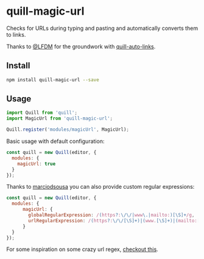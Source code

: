 # quill-magic-url

Checks for URLs during typing and pasting and automatically converts them to links.

Thanks to [@LFDM](https://github.com/LFDM) for the groundwork with [quill-auto-links](https://github.com/SmallImprovements/quill-auto-links).

## Install

```bash
npm install quill-magic-url --save
```

## Usage

```javascript
import Quill from 'quill';
import MagicUrl from 'quill-magic-url';

Quill.register('modules/magicUrl', MagicUrl);
```

Basic usage with default configuration:

```javascript
const quill = new Quill(editor, {
  modules: {
    magicUrl: true
  }
});
```

Thanks to [marciodsousa](https://github.com/marciodsousa) you can also provide custom regular expressions:

```javascript
const quill = new Quill(editor, {
  modules: {
      magicUrl: {
        globalRegularExpression: /(https?:\/\/|www\.|mailto:)[\S]+/g,
        urlRegularExpression: /(https?:\/\/[\S]+)|(www.[\S]+)|(mailto:[\S]+)/
      }
  }
});
```

For some inspiration on some crazy url regex, [checkout this](https://mathiasbynens.be/demo/url-regex).
